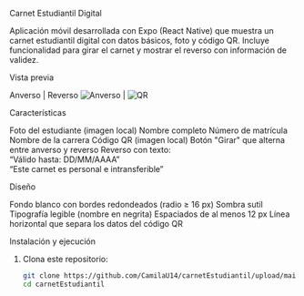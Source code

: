 Carnet Estudiantil Digital

Aplicación móvil desarrollada con Expo (React Native) que muestra un carnet estudiantil digital con datos básicos, foto y código QR. Incluye funcionalidad para girar el carnet y mostrar el reverso con información de validez.



Vista previa

Anverso | Reverso
![Anverso](./assets/foto.png) | ![QR](./assets/qr.png)


Características

Foto del estudiante (imagen local)
Nombre completo
Número de matrícula
Nombre de la carrera
Código QR (imagen local)
Botón "Girar" que alterna entre anverso y reverso
Reverso con texto:  
“Válido hasta: DD/MM/AAAA”  
“Este carnet es personal e intransferible”


Diseño

Fondo blanco con bordes redondeados (radio ≥ 16 px)
Sombra sutil
Tipografía legible (nombre en negrita)
Espaciados de al menos 12 px
Línea horizontal que separa los datos del código QR



Instalación y ejecución

1. Clona este repositorio:
   ```bash
   git clone https://github.com/CamilaU14/carnetEstudiantil/upload/main
   cd carnetEstudiantil

